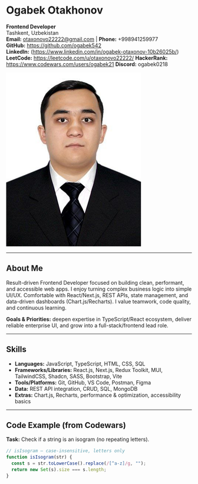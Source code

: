 # Ogabek Otakhonov

**Frontend Developer**  
Tashkent, Uzbekistan  
**Email:** otaxonovo22222@gmail.com | **Phone:** +998941259977  
**GitHub:** https://github.com/ogabek542  
**LinkedIn:** (https://www.linkedin.com/in/ogabek-otaxonov-10b26025b/)  
**LeetCode:** https://leetcode.com/u/otaxonovo22222/
**HackerRank:** https://www.codewars.com/users/ogabek21
**Discord:** ogabek0218

![Photo](assets/img/photo.jpg)

---

## About Me

Result-driven Frontend Developer focused on building clean, performant, and accessible web apps. I enjoy turning complex business logic into simple UI/UX. Comfortable with React/Next.js, REST APIs, state management, and data-driven dashboards (Chart.js/Recharts). I value teamwork, code quality, and continuous learning.

**Goals & Priorities:** deepen expertise in TypeScript/React ecosystem, deliver reliable enterprise UI, and grow into a full-stack/frontend lead role.

---

## Skills

- **Languages:** JavaScript, TypeScript, HTML, CSS, SQL
- **Frameworks/Libraries:** React.js, Next.js, Redux Toolkit, MUI, TailwindCSS, Shadcn, SASS, Bootstrap, Vite
- **Tools/Platforms:** Git, GitHub, VS Code, Postman, Figma
- **Data:** REST API integration, CRUD, SQL, MongoDB
- **Extras:** Chart.js, Recharts, performance & optimization, accessibility basics

---

## Code Example (from Codewars)

**Task:** Check if a string is an isogram (no repeating letters).

```js
// isIsogram — case-insensitive, letters only
function isIsogram(str) {
  const s = str.toLowerCase().replace(/[^a-z]/g, "");
  return new Set(s).size === s.length;
}
```
